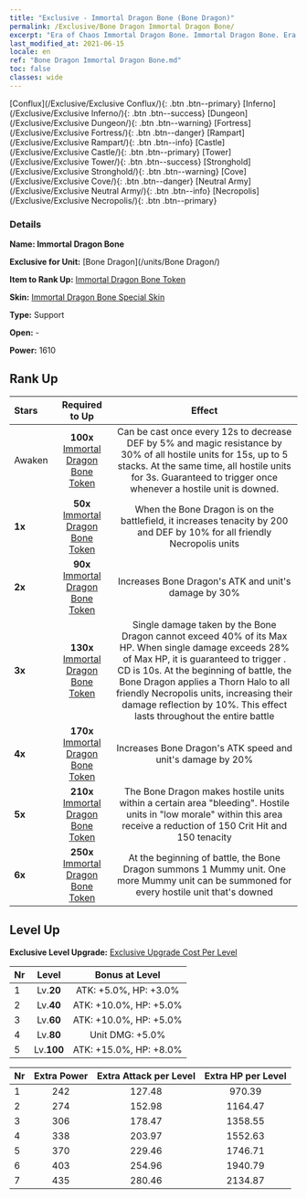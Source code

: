 ```yaml
---
title: "Exclusive - Immortal Dragon Bone (Bone Dragon)"
permalink: /Exclusive/Bone Dragon Immortal Dragon Bone/
excerpt: "Era of Chaos Immortal Dragon Bone. Immortal Dragon Bone. Era of Chaos Exclusive Immortal Dragon Bone. Bone Dragon Exclusive."
last_modified_at: 2021-06-15
locale: en
ref: "Bone Dragon Immortal Dragon Bone.md"
toc: false
classes: wide
---
```

 [Conflux](/Exclusive/Exclusive Conflux/){: .btn .btn--primary} [Inferno](/Exclusive/Exclusive Inferno/){: .btn .btn--success} [Dungeon](/Exclusive/Exclusive Dungeon/){: .btn .btn--warning} [Fortress](/Exclusive/Exclusive Fortress/){: .btn .btn--danger} [Rampart](/Exclusive/Exclusive Rampart/){: .btn .btn--info} [Castle](/Exclusive/Exclusive Castle/){: .btn .btn--primary} [Tower](/Exclusive/Exclusive Tower/){: .btn .btn--success} [Stronghold](/Exclusive/Exclusive Stronghold/){: .btn .btn--warning} [Cove](/Exclusive/Exclusive Cove/){: .btn .btn--danger} [Neutral Army](/Exclusive/Exclusive Neutral Army/){: .btn .btn--info} [Necropolis](/Exclusive/Exclusive Necropolis/){: .btn .btn--primary} 

### Details
 **Name: Immortal Dragon Bone** 

 **Exclusive for Unit:** [Bone Dragon](/units/Bone Dragon/) 

 **Item to Rank Up:** [Immortal Dragon Bone Token](/Items/con_980/)

 **Skin:** [Immortal Dragon Bone Special Skin](/Items/con_648/)

 **Type:** Support

 **Open:** -

 **Power:** 1610

## Rank Up

  |     Stars    |  Required to Up | Effect |
  |:-------------|:---------------:|:---------------:|
  |  Awaken  | **100x** [Immortal Dragon Bone Token](/Items/con_980/) | <Dragon Power> Can be cast once every 12s to decrease DEF by 5% and magic resistance by 30% of all hostile units for 15s, up to 5 stacks. At the same time, <silence> all hostile units for 3s. Guaranteed to trigger once whenever a hostile unit is downed. |
  | **1x** <i class="fas fa-star"/> | **50x** [Immortal Dragon Bone Token](/Items/con_980/) | When the Bone Dragon is on the battlefield, it increases tenacity by 200 and DEF by 10% for all friendly Necropolis units |
  | **2x** <i class="fas fa-star"/> | **90x** [Immortal Dragon Bone Token](/Items/con_980/) | Increases Bone Dragon's ATK and unit's damage by 30% |
  | **3x** <i class="fas fa-star"/> | **130x** [Immortal Dragon Bone Token](/Items/con_980/) | Single damage taken by the Bone Dragon cannot exceed 40% of its Max HP. When single damage exceeds 28% of Max HP, it is guaranteed to trigger <Dragon Power>. CD is 10s. At the beginning of battle, the Bone Dragon applies a Thorn Halo to all friendly Necropolis units, increasing their damage reflection by 10%. This effect lasts throughout the entire battle |
  | **4x** <i class="fas fa-star"/> | **170x** [Immortal Dragon Bone Token](/Items/con_980/) | Increases Bone Dragon's ATK speed and unit's damage by 20% |
  | **5x** <i class="fas fa-star"/> | **210x** [Immortal Dragon Bone Token](/Items/con_980/) | The Bone Dragon makes hostile units within a certain area \"bleeding\". Hostile units in \"low morale\" within this area receive a reduction of 150 Crit Hit and 150 tenacity |
  | **6x** <i class="fas fa-star"/> | **250x** [Immortal Dragon Bone Token](/Items/con_980/) | At the beginning of battle, the Bone Dragon summons 1 Mummy unit. One more Mummy unit can be summoned for every hostile unit that's downed |


## Level Up
 **Exclusive Level Upgrade:** [Exclusive Upgrade Cost Per Level](/Exclusive/ExclusiveUpgradeCostPerLevel/)

  |  Nr  |   Level  | Bonus at Level |
  |:-----|:--------:|:--------------:|
  | 1 | Lv.**20** | ATK: +5.0%, HP: +3.0% |
  | 2 | Lv.**40** | ATK: +10.0%, HP: +5.0% |
  | 3 | Lv.**60** | ATK: +10.0%, HP: +5.0% |
  | 4 | Lv.**80** | Unit DMG: +5.0% |
  | 5 | Lv.**100** | ATK: +15.0%, HP: +8.0% |


  |  Nr  |  Extra Power | Extra Attack per Level | Extra HP per Level |
  |:-----|:--------:|:--------:|:--------:|
  | 1 | 242 | 127.48 | 970.39 |
  | 2 | 274 | 152.98 | 1164.47 |
  | 3 | 306 | 178.47 | 1358.55 |
  | 4 | 338 | 203.97 | 1552.63 |
  | 5 | 370 | 229.46 | 1746.71 |
  | 6 | 403 | 254.96 | 1940.79 |
  | 7 | 435 | 280.46 | 2134.87 |


